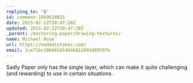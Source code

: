 ```yaml
---
replying_to: '6'
id: comment-1869638815
date: 2015-02-22T20:47:28Z
updated: 2015-02-22T20:47:28Z
_parent: /mastering-paper/drawing-textures/
name: Michael Rose
url: https://mademistakes.com/
email: 1ce71bc10b86565464b612093d89707e
---
```


Sadly Paper only has the single layer, which can make it quite challenging (and
rewarding) to use in certain situations.
